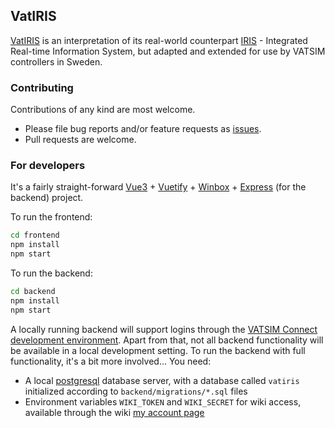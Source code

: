 ## VatIRIS

[VatIRIS](https://vatiris.se/) is an interpretation of its real-world counterpart [IRIS](https://www.awos.se/sv-se/products/iris.aspx) - 
Integrated Real-time Information System, but adapted and extended for use by VATSIM controllers in Sweden.

### Contributing

Contributions of any kind are most welcome.

- Please file bug reports and/or feature requests as [issues](https://github.com/minsulander/vatiris/issues).
- Pull requests are welcome.

### For developers

It's a fairly straight-forward [Vue3](https://vuejs.org) + [Vuetify](https://vuetifyjs.com) + [Winbox](https://nextapps-de.github.io/winbox/) + [Express](https://expressjs.com/) (for the backend) project.

To run the frontend:

```sh
cd frontend
npm install
npm start
```

To run the backend:

```sh
cd backend
npm install
npm start
```

A locally running backend will support logins through the [VATSIM Connect development environment](https://auth-dev.vatsim.net/). Apart from that, not all backend functionality will be available in a local development setting. To run the backend with full functionality, it's a bit more involved... You need:
- A local [postgresql](https://www.postgresql.org/) database server, with a database called `vatiris` initialized according to `backend/migrations/*.sql` files
- Environment variables `WIKI_TOKEN` and `WIKI_SECRET` for wiki access, available through the wiki [my account page](https://wiki.vatsim-scandinavia.org/my-account/auth)

